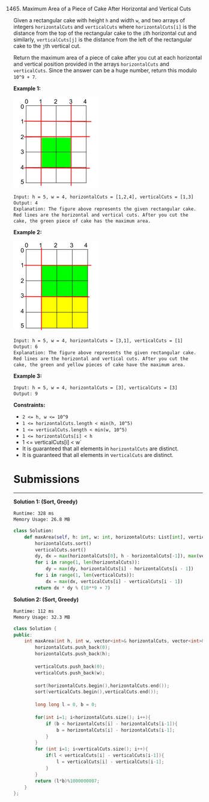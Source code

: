 1465. Maximum Area of a Piece of Cake After Horizontal and Vertical Cuts

Given a rectangular cake with height `h` and width `w`, and two arrays of integers `horizontalCuts` and `verticalCuts` where `horizontalCuts[i]` is the distance from the top of the rectangular cake to the `i`th horizontal cut and similarly, `verticalCuts[j]` is the distance from the left of the rectangular cake to the `j`th vertical cut.

Return the maximum area of a piece of cake after you cut at each horizontal and vertical position provided in the arrays `horizontalCuts` and `verticalCuts`. Since the answer can be a huge number, return this modulo `10^9 + 7`.

 

**Example 1:**

![1465_leetcode_max_area_2.png](img/1465_leetcode_max_area_2.png)
```
Input: h = 5, w = 4, horizontalCuts = [1,2,4], verticalCuts = [1,3]
Output: 4 
Explanation: The figure above represents the given rectangular cake. Red lines are the horizontal and vertical cuts. After you cut the cake, the green piece of cake has the maximum area.
```

**Example 2:**

![1465_leetcode_max_area_3.png](img/1465_leetcode_max_area_3.png)
```
Input: h = 5, w = 4, horizontalCuts = [3,1], verticalCuts = [1]
Output: 6
Explanation: The figure above represents the given rectangular cake. Red lines are the horizontal and vertical cuts. After you cut the cake, the green and yellow pieces of cake have the maximum area.
```

**Example 3:**
```
Input: h = 5, w = 4, horizontalCuts = [3], verticalCuts = [3]
Output: 9
```

**Constraints:**

* `2 <= h, w <= 10^9`
* `1 <= horizontalCuts.length < min(h, 10^5)`
* `1 <= verticalCuts.length < min(w, 10^5)`
* `1 <= horizontalCuts[i] < h`
* 1 <= verticalCuts[i] < w`
* It is guaranteed that all elements in `horizontalCuts` are distinct.
* It is guaranteed that all elements in v`erticalCuts` are distinct.

# Submissions
---
**Solution 1: (Sort, Greedy)**
```
Runtime: 328 ms
Memory Usage: 26.8 MB
```
```python
class Solution:
    def maxArea(self, h: int, w: int, horizontalCuts: List[int], verticalCuts: List[int]) -> int:
        horizontalCuts.sort()
        verticalCuts.sort()
        dy, dx = max(horizontalCuts[0], h - horizontalCuts[-1]), max(verticalCuts[0], w - verticalCuts[-1])
        for i in range(1, len(horizontalCuts)):
            dy = max(dy, horizontalCuts[i] - horizontalCuts[i - 1])
        for i in range(1, len(verticalCuts)):
            dx = max(dx, verticalCuts[i] - verticalCuts[i - 1])
        return dx * dy % (10**9 + 7)
```

**Solution 2: (Sort, Greedy)**
```
Runtime: 112 ms
Memory Usage: 32.3 MB
```
```c++
class Solution {
public:
    int maxArea(int h, int w, vector<int>& horizontalCuts, vector<int>& verticalCuts) {
        horizontalCuts.push_back(0);
        horizontalCuts.push_back(h);
        
        verticalCuts.push_back(0);
        verticalCuts.push_back(w);
        
        sort(horizontalCuts.begin(),horizontalCuts.end());
        sort(verticalCuts.begin(),verticalCuts.end());
        
        long long l = 0, b = 0;
        
        for(int i=1; i<horizontalCuts.size(); i++){
            if (b < horizontalCuts[i] - horizontalCuts[i-1]){
                b = horizontalCuts[i] - horizontalCuts[i-1];
            }
        }
        for (int i=1; i<verticalCuts.size(); i++){
            if(l < verticalCuts[i] - verticalCuts[i-1]){
                l = verticalCuts[i] - verticalCuts[i-1];
            }
        }
        return (l*b)%1000000007;
    }
};
```
